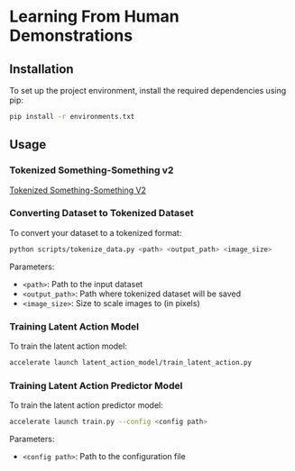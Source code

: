 # Learning From Human Demonstrations



## Installation

To set up the project environment, install the required dependencies using pip:

```bash
pip install -r environments.txt
```

## Usage

### Tokenized Something-Something v2
[Tokenized Something-Something V2](https://drive.google.com/file/d/1IUiSkvIFWUv-bhViMNKz6TK6fsThB-37/)


### Converting Dataset to Tokenized Dataset

To convert your dataset to a tokenized format:

```bash
python scripts/tokenize_data.py <path> <output_path> <image_size>
```

Parameters:
- `<path>`: Path to the input dataset
- `<output_path>`: Path where tokenized dataset will be saved
- `<image_size>`: Size to scale images to (in pixels)

### Training Latent Action Model

To train the latent action model:

```bash
accelerate launch latent_action_model/train_latent_action.py
```

### Training Latent Action Predictor Model

To train the latent action predictor model:

```bash
accelerate launch train.py --config <config path>
```

Parameters:
- `<config path>`: Path to the configuration file

